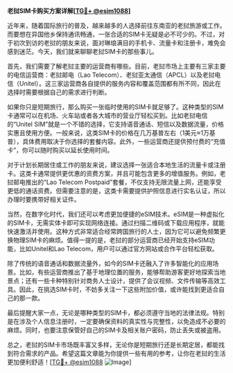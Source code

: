 **老挝SIM卡购买方案详解[[TG💪+ @esim1088](https://t.me/s/esim1088)]**

近年来，随着国际旅行的普及，越来越多的人选择前往东南亚的老挝旅游或工作。而要想在异国他乡保持通讯畅通，一张合适的SIM卡无疑是必不可少的。不过，对于初次到访的老挝的朋友来说，面对琳琅满目的手机卡、流量卡和注册卡，难免会感到迷茫。今天，我们就来聊聊老挝SIM卡的那些事儿。

首先，我们需要了解老挝主要的运营商有哪些。目前，老挝市场上主要有三家主要的电信运营商：老挝邮电（Lao Telecom）、老挝亚太通信（APCL）以及老挝电信（Unitel）。这三家运营商各自提供的服务内容和覆盖范围都有所不同，因此在选择时需要根据自己的需求进行判断。

如果你只是短期旅行，那么购买一张临时使用的SIM卡就足够了。这种类型的SIM卡通常可以在机场、火车站或者各大城市的营业厅轻松买到。比如老挝电信的“Unitel SIM”就是一个不错的选择，它支持语音通话、短信以及数据流量，价格实惠且使用方便。一般来说，这类SIM卡的价格在几万基普左右（1美元≈1万基普），具体费用取决于你选择的套餐内容。此外，一些运营商还提供预付费的“充值卡”，你可以随时购买以延长使用时间。

对于计划长期居住或工作的朋友来说，建议选择一张适合本地生活的流量卡或注册卡。这类卡通常提供更优惠的资费方案，并且可能包含更多的增值服务。例如，老挝邮电推出的“Lao Telecom Postpaid”套餐，不仅支持无限流量上网，还能享受更低的通话资费。但需要注意的是，这类卡需要提供护照信息进行实名认证，所以办理时要携带好相关证件。

当然，在数字化时代，我们还可以考虑更加便捷的eSIM技术。eSIM是一种虚拟化的SIM卡，无需实体卡即可实现网络连接。通过扫描二维码或下载应用程序，就能快速激活并使用。这种方式非常适合经常跨国旅行的人士，因为它可以避免频繁更换物理SIM卡的麻烦。值得一提的是，老挝的部分运营商已经开始支持eSIM功能，比如Unitel和Lao Telecom，用户可以通过官方网站或合作平台轻松获取。

除了传统的语音通话和数据流量外，如今的SIM卡还融入了许多智能化的应用场景。比如，有些运营商推出了基于地理位置的服务，能够帮助游客更好地探索当地景点；还有一些卡种特别针对商务人士设计，提供了会议视频、文件传输等高效工具。因此，在挑选SIM卡时，不妨多关注一下这些附加价值，或许能找到更适合自己的那一款。

最后提醒大家一点，无论是哪种类型的SIM卡，都必须遵守当地的法律法规。特别是在涉及个人信息注册时，一定要确保资料的真实性与完整性，以免造成不必要的麻烦。同时，也要注意保管好自己的SIM卡及相关账户密码，防止丢失或被盗用。

总之，老挝的SIM卡市场既丰富又多样，无论你是短期旅行还是长期定居，都能找到符合需求的产品。希望这篇文章能为你提供一些有用的参考，让你在老挝的生活更加便利舒适！[[TG💪+ @esim1088](https://t.me/s/esim1088) ![Image](https://i.postimg.cc/4NQfJmqS/Snipaste-2025-05-13-00-14-12.png)]